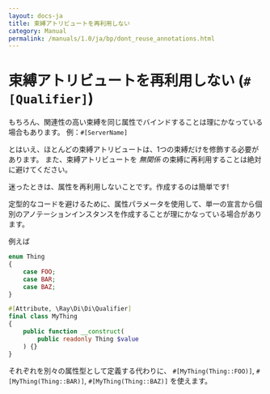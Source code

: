 ```yaml
---
layout: docs-ja
title: 束縛アトリビュートを再利用しない
category: Manual
permalink: /manuals/1.0/ja/bp/dont_reuse_annotations.html
---
```

# 束縛アトリビュートを再利用しない (`#[Qualifier]`)

もちろん、関連性の高い束縛を同じ属性でバインドすることは理にかなっている場合もあります。
例：`#[ServerName]`

とはいえ、ほとんどの束縛アトリビュートは、1つの束縛だけを修飾する必要があります。
また、束縛アトリビュートを *無関係* の束縛に再利用することは絶対に避けてください。

迷ったときは、属性を再利用しないことです。作成するのは簡単です!

定型的なコードを避けるために、属性パラメータを使用して、単一の宣言から個別のアノテーションインスタンスを作成することが理にかなっている場合があります。

例えば

```php
enum Thing
{
    case FOO;
    case BAR;
    case BAZ;
}

#[Attribute, \Ray\Di\Di\Qualifier]
final class MyThing
{
    public function __construct(
        public readonly Thing $value
    ) {}
}
```

それぞれを別々の属性型として定義する代わりに、 `#[MyThing(Thing::FOO)]`, `#[MyThing(Thing::BAR)]`, `#[MyThing(Thing::BAZ)]` を使えます。
